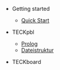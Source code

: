 - Getting started

  - [Quick Start](/de/quickstart "Quick Start")

- TECKpbl

  - [Prolog](/de/pbl/)
  - [Dateistruktur](/de/pbl/files)

- TECKboard